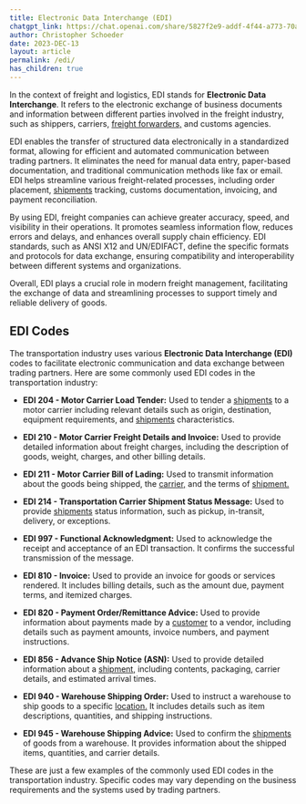 ```yaml
---
title: Electronic Data Interchange (EDI)
chatgpt_link: https://chat.openai.com/share/5827f2e9-addf-4f44-a773-70a2c5af8daa
author: Christopher Schoeder
date: 2023-DEC-13
layout: article
permalink: /edi/
has_children: true
---
```


In the context of freight and logistics, EDI stands for **Electronic Data Interchange**. It refers to the electronic exchange of business documents and information between different parties involved in the freight industry, such as shippers, carriers, <a href="/parties/freight-forwarder">freight forwarders,</a> and customs agencies.

EDI enables the transfer of structured data electronically in a standardized format, allowing for efficient and automated communication between trading partners. It eliminates the need for manual data entry, paper-based documentation, and traditional communication methods like fax or email. EDI helps streamline various freight-related processes, including order placement, <a href="/glossery/shipments">shipments</a> tracking, customs documentation, invoicing, and payment reconciliation.

By using EDI, freight companies can achieve greater accuracy, speed, and visibility in their operations. It promotes seamless information flow, reduces errors and delays, and enhances overall supply chain efficiency. EDI standards, such as ANSI X12 and UN/EDIFACT, define the specific formats and protocols for data exchange, ensuring compatibility and interoperability between different systems and organizations.

Overall, EDI plays a crucial role in modern freight management, facilitating the exchange of data and streamlining processes to support timely and reliable delivery of goods.

## EDI Codes

The transportation industry uses various **Electronic Data Interchange (EDI)** codes to facilitate electronic communication and data exchange between trading partners. Here are some commonly used EDI codes in the transportation industry:

- **EDI 204 - Motor Carrier Load Tender:** Used to tender a <a href="/glossery/shipments">shipments</a> to a motor carrier including relevant details such as origin, destination, equipment requirements, and <a href="/glossery/shipments">shipments</a> characteristics.

- **EDI 210 - Motor Carrier Freight Details and Invoice:** Used to provide detailed information about freight charges, including the description of goods, weight, charges, and other billing details.

- **EDI 211 - Motor Carrier Bill of Lading:** Used to transmit information about the goods being shipped, the <a href="/carriers/">carrier,</a> and the terms of <a href="/glossery/shipments">shipment.</a>

- **EDI 214 - Transportation Carrier Shipment Status Message:** Used to provide <a href="/glossery/shipments">shipments</a> status information, such as pickup, in-transit, delivery, or exceptions.

- **EDI 997 - Functional Acknowledgment:** Used to acknowledge the receipt and acceptance of an EDI transaction. It confirms the successful transmission of the message.

- **EDI 810 - Invoice:** Used to provide an invoice for goods or services rendered. It includes billing details, such as the amount due, payment terms, and itemized charges.

- **EDI 820 - Payment Order/Remittance Advice:** Used to provide information about payments made by a <a href="/parties/customers">customer</a> to a vendor, including details such as payment amounts, invoice numbers, and payment instructions.

- **EDI 856 - Advance Ship Notice (ASN):** Used to provide detailed information about a <a href="/glossery/shipments">shipment,</a> including contents, packaging, carrier details, and estimated arrival times.

- **EDI 940 - Warehouse Shipping Order:** Used to instruct a warehouse to ship goods to a specific <a href="/locations/">location.</a>  It includes details such as item descriptions, quantities, and shipping instructions.

- **EDI 945 - Warehouse Shipping Advice:** Used to confirm the <a href="/glossery/shipments">shipments</a> of goods from a warehouse. It provides information about the shipped items, quantities, and carrier details.

These are just a few examples of the commonly used EDI codes in the transportation industry. Specific codes may vary depending on the business requirements and the systems used by trading partners.
